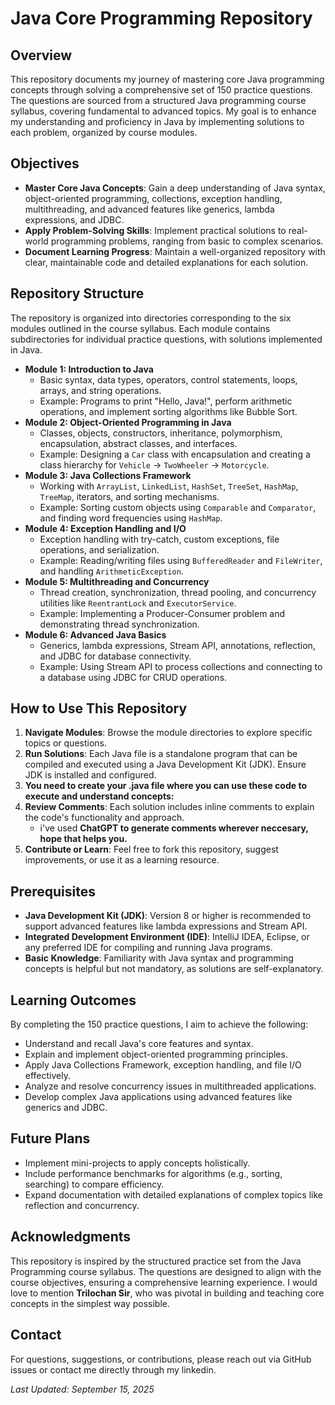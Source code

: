 # **Java Core Programming Repository**

## Overview

This repository documents my journey of mastering core Java programming concepts through solving a comprehensive set of 150 practice questions. The questions are sourced from a structured Java programming course syllabus, covering fundamental to advanced topics. My goal is to enhance my understanding and proficiency in Java by implementing solutions to each problem, organized by course modules.

## Objectives

- **Master Core Java Concepts**: Gain a deep understanding of Java syntax, object-oriented programming, collections, exception handling, multithreading, and advanced features like generics, lambda expressions, and JDBC.
- **Apply Problem-Solving Skills**: Implement practical solutions to real-world programming problems, ranging from basic to complex scenarios.
- **Document Learning Progress**: Maintain a well-organized repository with clear, maintainable code and detailed explanations for each solution.

## Repository Structure

The repository is organized into directories corresponding to the six modules outlined in the course syllabus. Each module contains subdirectories for individual practice questions, with solutions implemented in Java.

- **Module 1: Introduction to Java**
  - Basic syntax, data types, operators, control statements, loops, arrays, and string operations.
  - Example: Programs to print "Hello, Java!", perform arithmetic operations, and implement sorting algorithms like Bubble Sort.
- **Module 2: Object-Oriented Programming in Java**
  - Classes, objects, constructors, inheritance, polymorphism, encapsulation, abstract classes, and interfaces.
  - Example: Designing a `Car` class with encapsulation and creating a class hierarchy for `Vehicle` -&gt; `TwoWheeler` -&gt; `Motorcycle`.
- **Module 3: Java Collections Framework**
  - Working with `ArrayList`, `LinkedList`, `HashSet`, `TreeSet`, `HashMap`, `TreeMap`, iterators, and sorting mechanisms.
  - Example: Sorting custom objects using `Comparable` and `Comparator`, and finding word frequencies using `HashMap`.
- **Module 4: Exception Handling and I/O**
  - Exception handling with try-catch, custom exceptions, file operations, and serialization.
  - Example: Reading/writing files using `BufferedReader` and `FileWriter`, and handling `ArithmeticException`.
- **Module 5: Multithreading and Concurrency**
  - Thread creation, synchronization, thread pooling, and concurrency utilities like `ReentrantLock` and `ExecutorService`.
  - Example: Implementing a Producer-Consumer problem and demonstrating thread synchronization.
- **Module 6: Advanced Java Basics**
  - Generics, lambda expressions, Stream API, annotations, reflection, and JDBC for database connectivity.
  - Example: Using Stream API to process collections and connecting to a database using JDBC for CRUD operations.


## How to Use This Repository

1. **Navigate Modules**: Browse the module directories to explore specific topics or questions.
2. **Run Solutions**: Each Java file is a standalone program that can be compiled and executed using a Java Development Kit (JDK). Ensure JDK is installed and configured.
3. **You need to create your .java file where you can use these code to execute and understand concepts:**
4. **Review Comments**: Each solution includes inline comments to explain the code's functionality and approach.
   - i've used **ChatGPT to generate comments wherever neccesary, hope that helps you.**
6. **Contribute or Learn**: Feel free to fork this repository, suggest improvements, or use it as a learning resource.

## Prerequisites

- **Java Development Kit (JDK)**: Version 8 or higher is recommended to support advanced features like lambda expressions and Stream API.
- **Integrated Development Environment (IDE)**: IntelliJ IDEA, Eclipse, or any preferred IDE for compiling and running Java programs.
- **Basic Knowledge**: Familiarity with Java syntax and programming concepts is helpful but not mandatory, as solutions are self-explanatory.

## Learning Outcomes

By completing the 150 practice questions, I aim to achieve the following:

- Understand and recall Java's core features and syntax.
- Explain and implement object-oriented programming principles.
- Apply Java Collections Framework, exception handling, and file I/O effectively.
- Analyze and resolve concurrency issues in multithreaded applications.
- Develop complex Java applications using advanced features like generics and JDBC.

## Future Plans

- Implement mini-projects to apply concepts holistically.
- Include performance benchmarks for algorithms (e.g., sorting, searching) to compare efficiency.
- Expand documentation with detailed explanations of complex topics like reflection and concurrency.

## Acknowledgments

This repository is inspired by the structured practice set from the Java Programming course syllabus. The questions are designed to align with the course objectives, ensuring a comprehensive learning experience.
I would love to mention **Trilochan Sir**, who was pivotal in building and teaching core concepts in the simplest way possible. 

## Contact

For questions, suggestions, or contributions, please reach out via GitHub issues or contact me directly through my linkedin.

*Last Updated: September 15, 2025*
